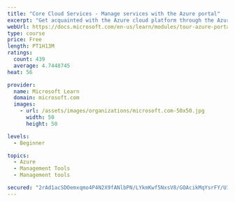 ```yaml
---
title: "Core Cloud Services - Manage services with the Azure portal"
excerpt: "Get acquainted with the Azure cloud platform through the Azure portal, where you create and manage all of your Azure resources."
webUrl: https://docs.microsoft.com/en-us/learn/modules/tour-azure-portal/
type: course
price: Free
length: PT1H13M
ratings:
  count: 439
  average: 4.7448745
heat: 56

provider:
  name: Microsoft Learn
  domain: microsoft.com
  images:
    - url: /assets/images/organizations/microsoft.com-50x50.jpg
      width: 50
      height: 50

levels:
  - Beginner

topics:
  - Azure
  - Management Tools
  - Management tools

secured: "2rAd1acSDOemxqmo4P4N2X9fANlbPN/LYkmKwf5NxsV8/GOAcikMqYsrFY/U1BBx+GTkMh+lVG0HsBaOIgRuMhhtnGWolp6obFIDOB8pWW1NCvaiQRsaEiGocsMatz3MyzZMSQPyM9gnl543CbC5LCscsT/WLyzmchaZDQvPC3FyokRaXPH1m+yoxuNawV0j43rAqXTqxb24/GVh3KodRWNTYVgpdW3iGrTonXdcs136QypgWy5S/lrzjUWPaWFis+aL6ESQdu+P4GMkNYkmXff4jnTiUkZPIKg4pOMRf/abfzB8QdXsucvinavNDsKjG0Dskkmas9L0X+OgtHSyl6HnS+Z6eA4l3vfGw9K6q6At2vxF2d+u9t6DZBBJsvUN+AKl64BTRqLOEBy6g690UmMnwkcOvRbZ+xiqEXgAL/g=;/IdREPKghDF+iJU+VpbWyg=="
---
```



